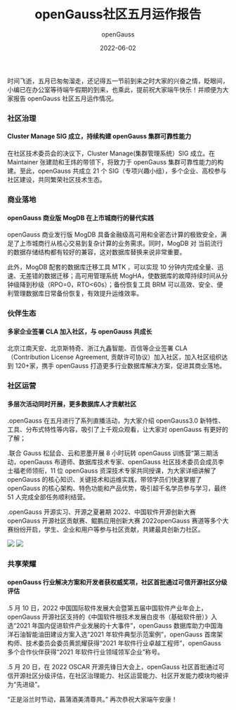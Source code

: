 ﻿---
title: 'openGauss社区五月运作报告'
date: '2022-06-02'
tags: ['theme']
banner: '/category/news/2022-06-02/banner.png'
category: 'news'
author: 'openGauss'
summary: '社区运作报告'
---

时间飞逝，五月已匆匆溜走，还记得五一节前到来之时大家的兴奋之情，眨眼间，小编已在办公室等待端午假期的到来，也乘此，提前祝大家端午快乐！并顺便为大家报告 openGauss 社区五月运作情况。

### 社区治理

#### Cluster Manage SIG 成立，持续构建 openGauss 集群可靠性能力

在社区技术委员会的决议下，Cluster Manage(集群管理系统）SIG 成立。在 Maintainer 张建勋和王炜的带领下，将致力于 openGauss 集群可靠性能力的构建。至此，openGauss 共成立 21 个 SIG（专项兴趣小组），多个企业、高校参与社区建设，共同繁荣社区技术生态。

### 商业落地

#### openGauss 商业版 MogDB 在上市城商行的替代实践

openGauss 商业发行版 MogDB 具备金融级高可用和全密态计算的极致安全，满足了上市城商行从核心交易到复杂计算的业务需求。同时，MogDB 对 当前流行 的数据存储结构都有较好的兼容，这对数据库替换来说非常重要。

此外，MogDB 配套的数据库迁移工具 MTK ，可以实现 10 分钟内完成全量、迅速、无差错的数据迁移；高可用管理系统 MogHA，使数据库的故障持续时间从分钟级降到秒级（RPO=0，RTO<60s）；备份恢复工具 BRM 可以高效、安全、便利管理数据库日常备份恢复，有效提升运维效率。

### 伙伴生态

#### 多家企业签署 CLA 加入社区，与 openGauss 共成长

北京江南天安、北京斯特奇、浙江九鑫智能、百信等企业签署 CLA（Contribution License Agreement, 贡献许可协议）加入社区，加入社区组织达到 120+家，携手 openGauss 打造更多行业数据库解决方案，促进其商业落地。

### 社区运营

#### 多层次活动同时开展，更多数据库人才贡献社区

.openGauss 在五月进行了系列直播活动，为大家介绍 openGauss3.0 新特性、工具、分布式特性等内容，吸引了上千观众观看，让大家对 openGauss 有更好的了解；

.联合 Gauss 松鼠会、云和恩墨开展 8 小时玩转 openGauss 训练营”第三期活动，openGauss 布道师、数据库技术专家、openGauss 社区技术委员会成员李士福老师领衔，11 位 openGauss 资深技术专家共同授课，为大家详细讲解了 openGauss 的核心知识、关键技术和运维实践，带领学员们快速掌握了 openGauss 的核心架构、特色功能和产品优势，吸引超千名学员参与学习，最终 51 人完成全部任务顺利结营。

.openGauss 开源实习、开源之夏暑期 2022、中国软件开源创新大赛 openGauss 开源社区贡献赛、鲲鹏应用创新大赛 2022openGauss 赛道等多个大赛纷纷开启，学生、企业和用户等参与社区贡献，共建最具创新力社区。

<img src="/zh/news/2022-06-02/picture1.png" >

<img src="/zh/news/2022-06-02/picture2.png" >

### 共享荣耀

#### openGauss 行业解决方案和开发者获权威奖项，社区首批通过可信开源社区分级评估

.5 月 10 日，2022 中国国际软件发展大会暨第五届中国软件产业年会上，openGauss 开源社区支持的《中国软件根技术发展白皮书（基础软件册）》入选“2021 年国内促进软件产业发展的十大事件”，openGauss 数据库助力中国海洋石油智能油田建设方案入选“2021 年软件典型示范案例”，openGauss 首席架构师、技术委员会委员黄凯耀获得“2021 年软件行业卓越工程师”，openGauss 多个合作伙伴获得“2021 年软件行业领域领军企业”称号。

.5 月 20 日，在 2022 OSCAR 开源先锋日大会上，openGauss 社区首批通过可信开源社区分级评估，在社区治理能力、社区运营能力、社区开发能力模块均被评为“先进级”。

“正是浴兰时节动，菖蒲酒美清尊共。” 再次恭祝大家端午安康！
